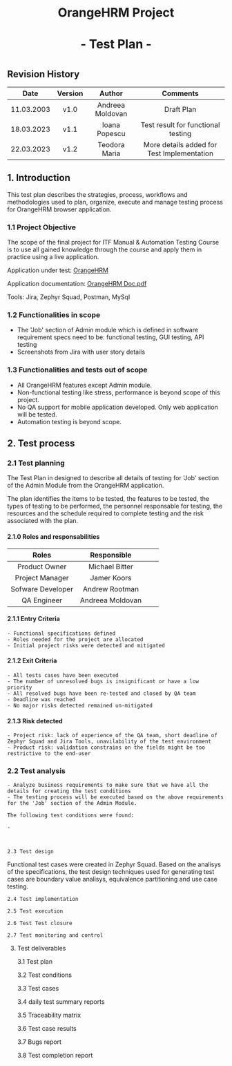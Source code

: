 # <h1 align="center">OrangeHRM Project<h1>
## <h1 align="center">- Test Plan -<h1>

## **Revision History**
| Date | Version   | Author   | Comments |
| :---: | :---: | :---: | :---: |
| 11.03.2003 | v1.0    | Andreea Moldovan    | Draft Plan |
| 18.03.2023 | v1.1    | Ioana Popescu      |Test result for functional testing |
| 22.03.2023 | v1.2    | Teodora Maria      |More details added for Test Implementation |


## 1. Introduction
    
This test plan describes the strategies, process, workflows and methodologies used to plan, organize, execute and manage testing process for OrangeHRM browser application.

   ### 1.1   Project Objective

    
The scope of the final project for ITF Manual & Automation Testing Course is to use all gained knowledge through the course and apply them in practice using a live application.
    
Application under test: [OrangeHRM](https://opensource-demo.orangehrmlive.com/web/index.php/auth/login)
    
Application documentation: [OrangeHRM Doc.pdf](https://www.orangehrm.com/assets/Files/Complete-Administrative-UserGuide.pdf?url=/Files/Complete-Administrative-User-Guide.pdf)
    
   Tools: Jira, Zephyr Squad, Postman, MySql
    
   ### 1.2 Functionalities in scope
   
   - The 'Job' section of Admin module which is defined in software requirement specs need to be: functional testing, GUI testing, API testing
   - Screenshots from Jira with user story details
    
   ### 1.3 Functionalities and tests out of scope
    
   -	All OrangeHRM features except Admin module.
   -	Non-functional testing like stress, performance is beyond scope of this project.
   -	No QA support for mobile application developed. Only web application will be tested.
   -	Automation testing is beyond scope.  

## 2. Test process
    
   ### 2.1 Test planning
    
The Test Plan in designed to describe all details of testing for 'Job' section of the Admin Module from the OrangeHRM application.

The plan identifies the items to be tested, the features to be tested, the types of testing to be performed, the personnel responsable for testing, the resources and the schedule required to complete testing and the risk associated with the plan.
    
   #### 2.1.0 Roles and responsabilities
    
| Roles | Responsible   |    |  |
| :---: | :---: | :---: | :---: |
| Product Owner | Michael Bitter    | 
| Project Manager  | Jamer Koors   | 
| Sofware Developer | Andrew Rootman   | 
| QA Engineer | Andreea Moldovan   |
   
   #### 2.1.1 Entry Criteria
    
    - Functional specifications defined
    - Roles needed for the project are allocated
    - Initial project risks were detected and mitigated
    
   #### 2.1.2 Exit Criteria 
    
    - All tests cases have been executed 
    - The number of unresolved bugs is insignificant or have a low priority 
    - All resolved bugs have been re-tested and closed by QA team
    - Deadline was reached
    - No major risks detected remained un-mitigated
    
   #### 2.1.3 Risk detected
    
    - Project risk: lack of experience of the QA team, short deadline of Zephyr Squad and Jira Tools, unavilability of the test environment
    - Product risk: validation constrains on the fields might be too restrictive to the end-user
    
   ### 2.2 Test analysis
    
    - Analyze business requirements to make sure that we have all the details for creating the test conditions
    - The testing process will be executed based on the above requirements for the 'Job' section of the Admin Module. 
    
    The following test conditions were found:
    
    -
    
    
    
    2.3 Test design
    
Functional test cases were created in Zephyr Squad. Based on the analisys of the specifications, the test design techniques used for generating test cases are boundary value analisys, equivalence partitioning and use case testing.
    
    2.4 Test implementation
    
    2.5 Test execution
    
    2.6 Test Test closure
    
    2.7 Test monitoring and control
    
3. Test deliverables

    3.1 Test plan
    
    3.2 Test conditions
    
    3.3 Test cases
    
    3.4 daily test summary reports
    
    3.5 Traceability matrix
    
    3.6 Test case results
    
    3.7 Bugs report
    
    3.8 Test completion report
    
   
   
    


